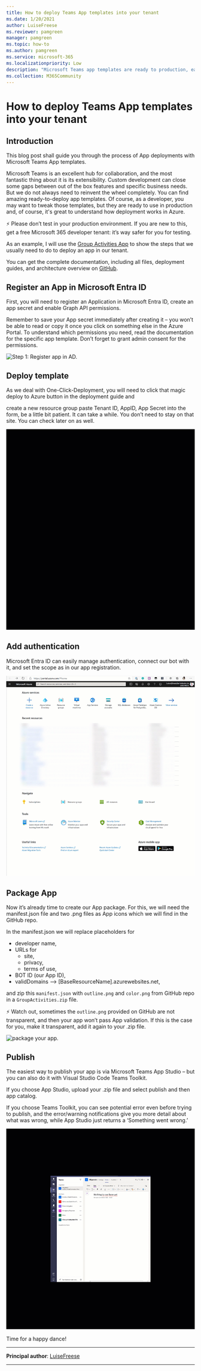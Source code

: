 ```yaml
---
title: How to deploy Teams App templates into your tenant
ms.date: 1/20/2021
author: LuiseFreese
ms.reviewer: pamgreen
manager: pamgreen
ms.topic: how-to
ms.author: pamgreen
ms.service: microsoft-365
ms.localizationpriority: Low
description: "Microsoft Teams app templates are ready to production, easy to deploy apps that extend Teams to your needs- this is a guide how to deploy them"
ms.collection: M365Community
---
```


# How to deploy Teams App templates into your tenant

## Introduction

This blog post shall guide you through the process of App deployments with Microsoft Teams App templates.

Microsoft Teams is an excellent hub for collaboration, and the most fantastic thing about it is its extensibility. Custom development can close some gaps between out of the box features and specific business needs. But we do not always need to reinvent the wheel completely. You can find amazing ready-to-deploy app templates. Of course, as a developer, you may want to tweak those templates, but they are ready to use in production and, of course, it's great to understand how deployment works in Azure.

⚡ Please don’t test in your production environment. If you are new to this, get a free Microsoft 365 developer tenant: it’s way safer for you for testing.

As an example, I will use the [Group Activities App](/microsoftteams/platform/samples/app-templates#group-activities) to show the steps that we usually need to do to deploy an app in our tenant.

You can get the complete documentation, including all files, deployment guides, and architecture overview on [GitHub](https://github.com/OfficeDev/microsoft-teams-apps-groupactivities).

<a name='register-an-app-in-azure-ad'></a>

## Register an App in Microsoft Entra ID

First, you will need to register an Application in Microsoft Entra ID, create an app secret and enable Graph API permissions.

Remember to save your App secret immediately after creating it – you won’t be able to read or copy it once you click on something else in the Azure Portal. To understand which permissions you need, read the documentation for the specific app template. Don’t forget to grant admin consent for the permissions.

![Step 1: Register app in AD.](media/how-to-deploy-teams-app-templates/1registeraapp.gif)

## Deploy template

As we deal with One-Click-Deployment, you will need to click that magic deploy to Azure button in the deployment guide and

create a new resource group
paste Tenant ID, AppID, App Secret into the form,
be a little bit patient. It can take a while. You don’t need to stay on that site. You can check later on as well.

![Step 2: Deploy template.](media/how-to-deploy-teams-app-templates/2deploy.gif)

## Add authentication

Microsoft Entra ID can easily manage authentication, connect our bot with it, and set the scope as in our app registration.

![Step 3: Add authentication.](media/how-to-deploy-teams-app-templates/3addauthentication.gif)

## Package App

Now it’s already time to create our App package. For this, we will need the manifest.json file and two .png files as App icons which we will find in the GitHub repo.

In the manifest.json we will replace placeholders for

* developer name,
* URLs for
  * site,
  * privacy,
  * terms of use,
* BOT ID (our App ID),
* validDomains –> [BaseResourceName].azurewebsites.net,

and zip this `manifest.json` with `outline.png` and `color.png` from GitHub repo in a `GroupActivities.zip` file.

⚡ Watch out, sometimes the `outline.png` provided on GitHub are not transparent, and then your app won’t pass App validation. If this is the case for you, make it transparent, add it again to your .zip file.

![package your app.](media/how-to-deploy-teams-app-templates/4package.gif)

## Publish

The easiest way to publish your app is via Microsoft Teams App Studio – but you can also do it with Visual Studio Code Teams Toolkit.

If you choose App Studio, upload your .zip file and select publish and then app catalog.

If you choose Teams Toolkit, you can see potential error even before trying to publish, and the error/warning notifications give you more detail about what was wrong, while App Studio just returns a ‘Something went wrong.’

![publish.](media/how-to-deploy-teams-app-templates/6publish.gif)

Time for a happy dance!

---

**Principal author**: [LuiseFreese](https://www.linkedin.com/in/LuiseFreese)

---
